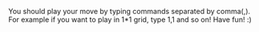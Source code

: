 You should play your move by typing commands separated by comma(,).
For example if you want to play in 1*1 grid, type 1,1 and so on!
Have fun! :)
